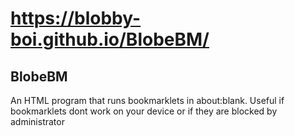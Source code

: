 # https://blobby-boi.github.io/BlobeBM/
## BlobeBM
An HTML program that runs bookmarklets in about:blank.
Useful if bookmarklets dont work on your device or if they are blocked by administrator
